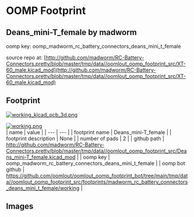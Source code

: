 # OOMP Footprint  
## Deans_mini-T_female  by madworm  
  
oomp key: oomp_madworm_rc_battery_connectors_deans_mini_t_female  
  
source repo at: [http://github.com/madworm/RC-Battery-Connectors.pretty/blob/master/tmp/data//oomlout_oomp_footprint_src/XT-60_male.kicad_mod](http://github.com/madworm/RC-Battery-Connectors.pretty/blob/master/tmp/data//oomlout_oomp_footprint_src/XT-60_male.kicad_mod)  
## Footprint  
  
[![working_kicad_pcb_3d.png](working_kicad_pcb_3d_600.png)](working_kicad_pcb_3d.png)  
  
[![working.png](working_600.png)](working.png)  
| name | value | 
| --- | --- | 
| footprint name | Deans_mini-T_female | 
| footprint description | None | 
| number of pads | 2 | 
| github path | http://github.com/madworm/RC-Battery-Connectors.pretty/blob/master/tmp/data//oomlout_oomp_footprint_src/Deans_mini-T_female.kicad_mod | 
| oomp key | oomp_madworm_rc_battery_connectors_deans_mini_t_female | 
| oomp bot github | https://github.com/oomlout/oomlout_oomp_footprint_bot/tree/main/tmp/data//oomlout_oomp_footprint_src/footprints/madworm_rc_battery_connectors_deans_mini_t_female/working | 
## Images  
